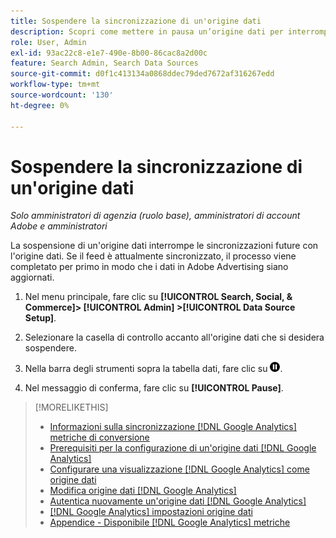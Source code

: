 ```yaml
---
title: Sospendere la sincronizzazione di un'origine dati
description: Scopri come mettere in pausa un’origine dati per interrompere la sincronizzazione.
role: User, Admin
exl-id: 93ac22c8-e1e7-490e-8b00-86cac8a2d00c
feature: Search Admin, Search Data Sources
source-git-commit: d0f1c413134a0868ddec79ded7672af316267edd
workflow-type: tm+mt
source-wordcount: '130'
ht-degree: 0%

---
```


# Sospendere la sincronizzazione di un&#39;origine dati

*Solo amministratori di agenzia (ruolo base), amministratori di account Adobe e amministratori*

La sospensione di un&#39;origine dati interrompe le sincronizzazioni future con l&#39;origine dati. Se il feed è attualmente sincronizzato, il processo viene completato per primo in modo che i dati in Adobe Advertising siano aggiornati.

1. Nel menu principale, fare clic su **[!UICONTROL Search, Social, & Commerce]> [!UICONTROL Admin] >[!UICONTROL Data Source Setup]**.

1. Selezionare la casella di controllo accanto all&#39;origine dati che si desidera sospendere.

1. Nella barra degli strumenti sopra la tabella dati, fare clic su ![Pausa](/help/search-social-commerce/assets/pause.png "Pausa").

1. Nel messaggio di conferma, fare clic su **[!UICONTROL Pause]**.

>[!MORELIKETHIS]
>
>* [Informazioni sulla sincronizzazione [!DNL Google Analytics] metriche di conversione](data-source-about.md)
>* [Prerequisiti per la configurazione di un&#39;origine dati [!DNL Google Analytics] ](data-source-prerequisites.md)
>* [Configurare una visualizzazione  [!DNL Google Analytics] come origine dati](data-source-configure.md)
>* [Modifica origine dati [!DNL Google Analytics] ](data-source-edit.md)
>* [Autentica nuovamente un&#39;origine dati [!DNL Google Analytics] ](data-source-reauthenticate.md)
>* [[!DNL Google Analytics] impostazioni origine dati](data-source-settings.md)
>* [Appendice - Disponibile [!DNL Google Analytics] metriche](data-source-ga-metrics.md)

